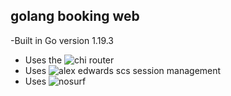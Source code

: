 ## golang booking web
-Built in Go version 1.19.3
- Uses the ![chi](https://github.com/go-chi/chi) router 
- Uses ![alex edwards scs](https://github.com/alexedwards/scs) session management
- Uses ![nosurf](https://github.com/justinas/nosurf) 